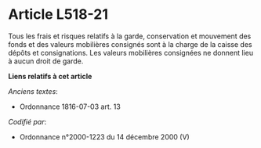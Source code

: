 # Article L518-21

Tous les frais et risques relatifs à la garde, conservation et mouvement des fonds et des valeurs mobilières consignés sont à
la charge de la caisse des dépôts et consignations. Les valeurs mobilières consignées ne donnent lieu à aucun droit de garde.

**Liens relatifs à cet article**

_Anciens textes_:

  - Ordonnance 1816-07-03 art. 13

_Codifié par_:

  - Ordonnance n°2000-1223 du 14 décembre 2000 (V)
